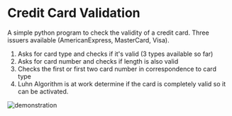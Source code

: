 # Credit Card Validation
A simple python program to check the validity of a credit card. Three issuers available (AmericanExpress, MasterCard, Visa).
1. Asks for card type and checks if it's valid (3 types available so far)
2. Asks for card number and checks if length is also valid
3. Checks the first or first two card number in correspondence to card type
4. Luhn Algorithm is at work determine if the card is completely valid so it can be activated. <br />



![demonstration](https://user-images.githubusercontent.com/70728989/160683450-33e84dcd-9306-49c0-a380-f343e96d2e7b.gif)


